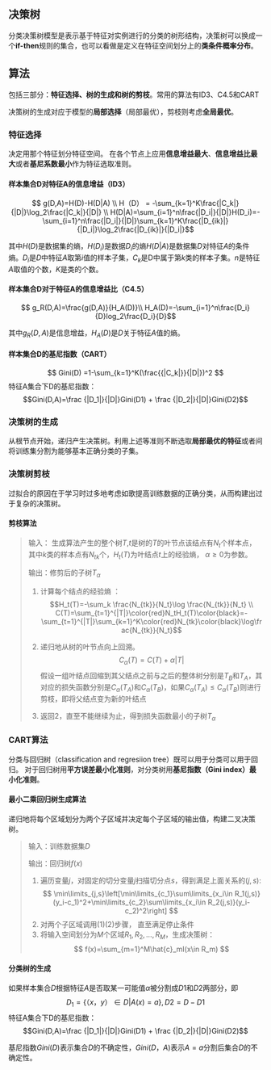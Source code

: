 ## 决策树 
分类决策树模型是表示基于特征对实例进行的分类的树形结构，决策树可以换成一个**if-then**规则的集合，也可以看做是定义在特征空间划分上的**类条件概率分布**。 

## 算法 
包括三部分：**特征选择、树的生成和树的剪枝**。常用的算法有ID3、C4.5和CART

决策树的生成对应于模型的**局部选择**（局部最优），剪枝则考虑**全局最优**。
### 特征选择 
决定用那个特征划分特征空间。 
在各个节点上应用**信息增益最大**、**信息增益比最大**或者**基尼系数最小**作为特征选取准则。  

#### 样本集合D对特征A的信息增益（ID3） 
$$  
g(D,A)=H(D)-H(D|A) \\  
H（D） = -\sum_{k=1}^K\frac{|C_k|}{|D|}\log_2\frac{|C_k|}{|D|} \\   
H(D|A)=\sum_{i=1}^n\frac{|D_i|}{|D|}H(D_i)=-\sum_{i=1}^n\frac{|D_i|}{|D|}\sum_{k=1}^K\frac{|D_{ik}|}{|D_i|}\log_2\frac{|D_{ik}|}{|D_i|}$$ 

其中$H(D)$是数据集的熵，$H(D_i)$是数据$D_i$的熵$H(D|A)$是数据集$D$对特征$A$的条件熵。$D_i$是$D$中特征$A$取第$i$值的样本子集，$C_k$是D中属于第$k$类的样本子集。$n$是特征$A$取值的个数，$K$是类的个数。

#### 样本集合D对于特征A的信息增益比（C4.5） 
$$ g_R(D,A)=\frac{g(D,A)}{H_A(D)}\\
H_A(D)=-\sum_{i=1}^n\frac{D_i}{D}log_2\frac{D_i}{D}$$ 

其中$g_R(D,A)$是信息增益，$H_A(D)$是$D$关于特征$A$值的熵。 

#### 样本集合D的基尼指数（CART） 
$$
Gini(D) =1-\sum_{k=1}^K(\frac{{|C_k|}}{|D|})^2 
$$
特征A集合下D的基尼指数：
$$Gini(D,A)=\frac {|D_1|}{|D|}Gini(D1) + \frac {|D_2|}{|D|}Gini(D2)$$

### 决策树的生成 
从根节点开始，递归产生决策树。利用上述等准则不断选取**局部最优的特征**或者间将训练集分割为能够基本正确分类的子集。 

### 决策树剪枝 
过拟合的原因在于学习时过多地考虑如歌提高训练数据的正确分类，从而构建出过于复杂的决策树。

#### 剪枝算法
> 输入： 生成算法产生的整个树$T$,$t$是树的$T$的叶节点该结点有$N_t$个样本点，其中$k$类的样本点有$N_{tk}$个，$H_t(T)$为叶结点$t$上的经验熵， $\alpha\geq0$为参数。 
>
> 输出：修剪后的子树$T_{\alpha}$ 
> 1. 计算每个结点的经验熵 ： 
   $$H_t(T)=-\sum_k \frac{N_{tk}}{N_t}\log \frac{N_{tk}}{N_t} \\
   C(T)=\sum_{t=1}^{|T|}\color{red}N_tH_t(T)\color{black}=-\sum_{t=1}^{|T|}\sum_{k=1}^K\color{red}N_{tk}\color{black}\log\frac{N_{tk}}{N_t}$$ 
> 
> 1. 递归地从树的叶节点向上回溯。
$$C_\alpha(T)=C(T)+\alpha|T|$$
> 假设一组叶结点回缩到其父结点之前与之后的整体树分别是$T_B$和$T_A$，其对应的损失函数分别是$C_\alpha(T_A)$和$C_\alpha(T_B)$，如果$C_\alpha(T_A)\leq C_\alpha(T_B)$则进行剪枝，即将父结点变为新的叶结点 
>
> 1. 返回2，直至不能继续为止，得到损失函数最小的子树$T_\alpha$ 


### CART算法 
分类与回归树（classification and regresiion tree）既可以用于分类可以用于回归。 
对于回归树用**平方误差最小化准则**，对分类树用**基尼指数（Gini index）最小化准则**。 


#### 最小二乘回归树生成算法

递归地将每个区域划分为两个子区域并决定每个子区域的输出值，构建二叉决策树。 
> 输入：训练数据集$D$
> 
> 输出：回归树$f(x)$ 
> 
>1. 遍历变量$j$，对固定的切分变量$j$扫描切分点$s$，得到满足上面关系的$(j,s)$:
   $$
   \min\limits_{j,s}\left[\min\limits_{c_1}\sum\limits_{x_i\in R_1(j,s)}(y_i-c_1)^2+\min\limits_{c_2}\sum\limits_{x_i\in R_2(j,s)}(y_i-c_2)^2\right]
   $$
> 1. 对两个子区域调用(1)(2)步骤， 直至满足停止条件
> 1. 将输入空间划分为$M$个区域$R_1, R_2,\dots,R_M$，生成决策树：
   $$
   f(x)=\sum_{m=1}^M\hat{c}_mI(x\in R_m)
   $$ 

#### 分类树的生成 
如果样本集合$D$根据特征$A$是否取某一可能值$\alpha$被分割成$D1$和$D2$两部分，即
$$D_1= \{（x，y） \in D |A(x)=a\}, D2=D-D1$$
特征A集合下D的基尼指数：
$$Gini(D,A)=\frac {|D_1|}{|D|}Gini(D1) + \frac {|D_2|}{|D|}Gini(D2)$$

基尼指数$Gini(D)$表示集合$D$的不确定性，$Gini(D，A)$表示$A=a$分割后集合$D$的不确定性。
